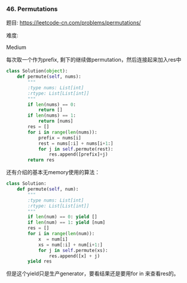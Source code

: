 ### 46. Permutations

题目:
<https://leetcode-cn.com/problems/permutations/>


难度:

Medium 


每次取一个作为prefix, 剩下的继续做permutation，然后连接起来加入res中

```python
class Solution(object):
    def permute(self, nums):
        """
        :type nums: List[int]
        :rtype: List[List[int]]
        """
        if len(nums) == 0:
            return []
        if len(nums) == 1:
            return [nums]
        res = []
        for i in range(len(nums)):
            prefix = nums[i]
            rest = nums[:i] + nums[i+1:]
            for j in self.permute(rest):
                res.append([prefix]+j)
        return res
```

还有介绍的基本无memory使用的算法：


```py
class Solution:
    def permute(self, num):
        """
        :type nums: List[int]
        :rtype: List[List[int]]
        """
        if len(num) == 0: yield []
        if len(num) == 1: yield [num]
        res = []
        for i in range(len(num)):
            x  = num[i]
            xs = num[:i] + num[i+1:]             
            for j in self.permute(xs):
                res.append([x] + j)
        yield res

```

但是这个yield只是生产generator，要看结果还是要用for in 来查看res的。
